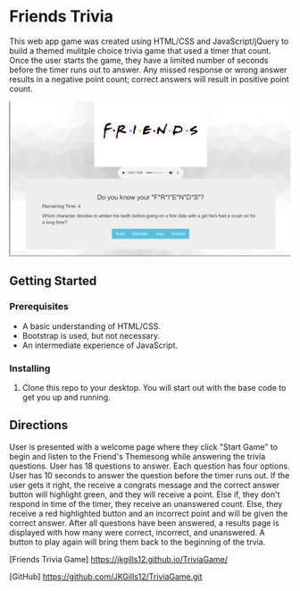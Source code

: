 # Friends Trivia

This web app game was created using HTML/CSS and JavaScript/jQuery to build a themed mulitple choice trivia game that used a timer that count. Once the user starts the game, they have a limited number of seconds before the timer runs out to answer. Any missed response or wrong answer results in a negative point count; correct answers will result in positive point count.

![screenshot](/images/friends.jpg)

## Getting Started

### Prerequisites
* A basic understanding of HTML/CSS.
* Bootstrap is used, but not necessary.
* An intermediate experience of JavaScript.

### Installing

1) Clone this repo to your desktop.
You will start out with the base code to get you up and running.



## Directions
User is presented with a welcome page where they click "Start Game" to begin and listen to the Friend's Themesong while answering the trivia questions.
User has 18 questions to answer.
Each question has four options.
User has 10 seconds to answer the question before the timer runs out.
If the user gets it right, the receive a congrats message and the correct answer button will highlight green, and they will receive a point.
Else if, they don't respond in time of the timer, they receive an unanswered count.
Else, they receive a red highlighted button and an incorrect point and will be given the correct answer.
After all questions have been answered, a results page is displayed with how many were correct, incorrect, and unanswered.
A button to play again will bring them back to the beginning of the trvia.



[Friends Trivia Game] https://jkgills12.github.io/TriviaGame/

[GitHub] https://github.com/JKGills12/TriviaGame.git


